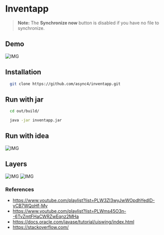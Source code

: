 # Inventapp
> **Note:** The **Synchronize now** button is disabled if you have no file to synchronize.

## Demo
![IMG](https://i.imgur.com/nVDIKAJ.gif)

## Installation
```bash
  git clone https://github.com/async4/inventapp.git
```

## Run with jar
```bash
  cd out/build/
```

```bash
  java -jar inventapp.jar
```

## Run with idea
![IMG](https://i.imgur.com/FrfUNQf.gif)

## Layers
![IMG](https://i.imgur.com/jv6gSrn.png)
![IMG](https://i.imgur.com/UjNaNTR.png)


### References
* https://www.youtube.com/playlist?list=PLW3Zl3wyJwWOpdhYedlD-yCB7WQoHf-My
* https://www.youtube.com/playlist?list=PLWms45O3n--6TvZmtFHaCWRZwEqnz2MHa
* https://docs.oracle.com/javase/tutorial/uiswing/index.html
* https://stackoverflow.com/

